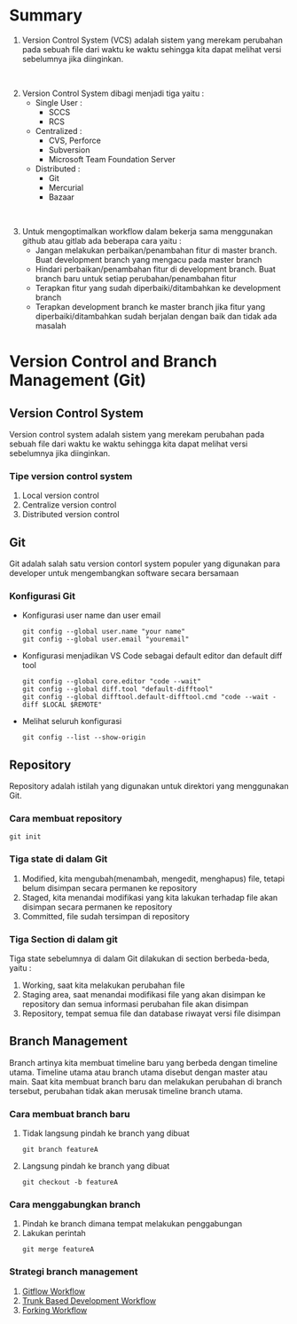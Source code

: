 # Summary

1. Version Control System (VCS) adalah sistem yang merekam perubahan pada sebuah file dari waktu ke waktu sehingga kita dapat melihat versi sebelumnya jika diinginkan.
   
<br>

2. Version Control System dibagi menjadi tiga yaitu :
   * Single User : 
      - SCCS 
      - RCS
   * Centralized : 
      - CVS, Perforce 
      - Subversion
      - Microsoft Team Foundation Server
   * Distributed :
      - Git  
      - Mercurial
      - Bazaar

<br>

3. Untuk mengoptimalkan workflow dalam bekerja sama menggunakan github atau gitlab ada beberapa cara yaitu :
   * Jangan melakukan perbaikan/penambahan fitur di master branch. Buat development branch yang mengacu pada master branch
   * Hindari perbaikan/penambahan fitur di development branch. Buat branch baru untuk setiap perubahan/penambahan fitur
   * Terapkan fitur yang sudah diperbaiki/ditambahkan ke development branch
   * Terapkan development branch ke master branch jika fitur yang diperbaiki/ditambahkan sudah berjalan dengan baik dan tidak ada masalah 

# Version Control and Branch Management (Git)
## Version Control System
Version control system adalah sistem yang merekam perubahan pada sebuah file dari waktu ke waktu sehingga kita dapat melihat versi sebelumnya jika diinginkan.

### Tipe version control system
1. Local version control
2. Centralize version control
3. Distributed version control

## Git
Git adalah salah satu version contorl system populer yang digunakan para developer untuk mengembangkan software secara bersamaan

### Konfigurasi Git
* Konfigurasi user name dan user email
  ```
  git config --global user.name "your name"
  git config --global user.email "youremail"
  ```
* Konfigurasi menjadikan VS Code sebagai default editor dan default diff tool
  ```
  git config --global core.editor "code --wait"
  git config --global diff.tool "default-difftool"
  git config --global difftool.default-difftool.cmd "code --wait -diff $LOCAL $REMOTE"
  ```
* Melihat seluruh konfigurasi
  ```
  git config --list --show-origin
  ```
## Repository
Repository adalah istilah yang digunakan untuk direktori yang menggunakan Git. 
### Cara membuat repository 
```
git init
```

### Tiga state di dalam Git
1. Modified, kita mengubah(menambah, mengedit, menghapus) file, tetapi belum disimpan secara permanen ke repository
2. Staged, kita menandai modifikasi yang kita lakukan terhadap file akan disimpan secara permanen ke repository
3. Committed, file sudah tersimpan di repository

### Tiga Section di dalam git
Tiga state sebelumnya di dalam Git dilakukan di section berbeda-beda, yaitu :
1. Working, saat kita melakukan perubahan file
2. Staging area, saat menandai modifikasi file yang akan disimpan ke repository dan semua informasi perubahan file akan disimpan
3. Repository, tempat semua file dan database riwayat versi file disimpan

## Branch Management
Branch artinya kita membuat timeline baru yang berbeda dengan timeline utama. Timeline utama atau branch utama disebut dengan master atau main. Saat kita membuat branch baru dan melakukan perubahan di branch tersebut, perubahan tidak akan merusak timeline branch utama. 

### Cara membuat branch baru
1. Tidak langsung pindah ke branch yang dibuat
   ```
   git branch featureA
   ```
2. Langsung pindah ke branch yang dibuat
   ```
   git checkout -b featureA
   ```

### Cara menggabungkan branch
1. Pindah ke branch dimana tempat melakukan penggabungan
2. Lakukan perintah
   ```
   git merge featureA
   ```

### Strategi branch management
1. [Gitflow Workflow](https://nvie.com/posts/a-successful-git-branching-model/)
2. [Trunk Based Development Workflow](https://trunkbaseddevelopment.com/)
3. [Forking Workflow](https://www.atlassian.com/git/tutorials/comparing-workflows/forking-workflow)




